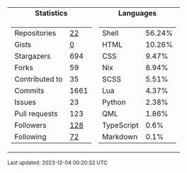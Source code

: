 
<table>
  <tr align="center">
    <td><b>Statistics</b></td>
    <td><b>Languages</b></td>
  </tr>
  <tr valign="top">
    <td><table>
      <tr>
        <td>Repositories</td>
        <td><a href="https://github.com/Ruixi-rebirth?tab=repositories">
          22
        </a></td>
      </tr>
      <tr>
        <td>Gists</td>
        <td><a href="https://gist.github.com/Ruixi-rebirth">
          0
        </a></td>
      </tr>
      <tr>
        <td>Stargazers</td>
        <td>694</td>
      </tr>
      <tr>
        <td>Forks</td>
        <td>59</td>
      </tr>
      <tr>
        <td>Contributed to</td>
        <td>35</td>
      </tr>
      <tr>
        <td>Commits</td>
        <td>1661</td>
      </tr>
      <tr>
        <td>Issues</td>
        <td>23</td>
      </tr>
      <tr>
        <td>Pull requests</td>
        <td>123</td>
      </tr>
      <tr>
        <td>Followers</td>
        <td><a href="https://github.com/Ruixi-rebirth?tab=followers">
          128
        </a></td>
      </tr>
      <tr>
        <td>Following</td>
        <td><a href="https://github.com/Ruixi-rebirth?tab=following">
          72
        </a></td>
      </tr>
    </table></td>
    <td><table><tr><td>Shell</td><td>56.24%</td></tr><tr><td>HTML</td><td>10.26%</td></tr><tr><td>CSS</td><td>9.47%</td></tr><tr><td>Nix</td><td>8.94%</td></tr><tr><td>SCSS</td><td>5.51%</td></tr><tr><td>Lua</td><td>4.37%</td></tr><tr><td>Python</td><td>2.38%</td></tr><tr><td>QML</td><td>1.86%</td></tr><tr><td>TypeScript</td><td>0.6%</td></tr><tr><td>Markdown</td><td>0.1%</td></tr></table></td>
  </tr>
</table>

<sub>Last updated: 2023-12-04 00:20:32 UTC</sub>
